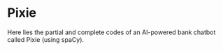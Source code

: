 # Pixie
Here lies the partial and complete codes of an AI-powered bank chatbot called Pixie (using spaCy).
